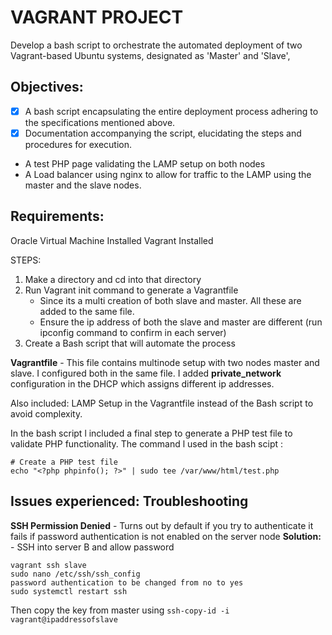# VAGRANT PROJECT
Develop a bash script to orchestrate the automated deployment of two Vagrant-based Ubuntu systems, 
designated as 'Master' and 'Slave', 

## Objectives:
  - [x] A bash script encapsulating the entire deployment process adhering to the specifications mentioned above.
  - [x] Documentation accompanying the script, elucidating the steps and procedures for execution.
  - A test PHP page validating the LAMP setup on both nodes 
  - A Load balancer using nginx to allow for traffic to the LAMP using the master and the slave nodes.
    
## Requirements:
Oracle Virtual Machine Installed
Vagrant Installed

STEPS:
1. Make a directory and cd into that directory
2. Run Vagrant init command to generate a Vagrantfile
     - Since its a multi creation of both slave and master. All these are added to the same file.
     - Ensure the ip address of both the slave and master are different (run ipconfig command to confirm in each server)
4.  Create a Bash script that will automate the process

**Vagrantfile** - This file contains multinode setup with two nodes master and slave. 
I configured both in the same file.
I added __private_network__ configuration in the DHCP which assigns different ip addresses.

Also included: LAMP Setup in the Vagrantfile instead of the Bash script to avoid complexity.


In the bash script l included a final step to generate a PHP test file to validate PHP functionality. 
The command l used in the bash scipt :

```
# Create a PHP test file
echo "<?php phpinfo(); ?>" | sudo tee /var/www/html/test.php
```

## Issues experienced: Troubleshooting 

 **SSH Permission Denied** - Turns out by default if you try to authenticate it fails if password authentication is not enabled on the server node 
 **Solution:** - SSH into server B and allow password 
 
 ```
vagrant ssh slave
sudo nano /etc/ssh/ssh_config
password authentication to be changed from no to yes
sudo systemctl restart ssh
```

Then copy the key from master using ```ssh-copy-id -i vagrant@ipaddressofslave```
